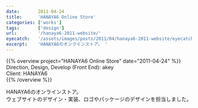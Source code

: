 ```yaml
---
date:       2011-04-24
title:      'HANAYA6 Online Store'
categories: ['works']
tags:       ['design']
url:        '/hanaya6-2011-website/'
eyecatch:   '/assets/images/posts/2011/04/hanaya6-2011-website/eyecatch.png'
excerpt:    'HANAYA6のオンラインストア。 '
---
```


{{% overview project="HANAYA6 Online Store" date="2011-04-24" %}}
Direction, Design, Develop (Front End): akey  
Client: HANAYA6  
{{% /overview %}}

HANAYA6のオンラインストア。  
ウェブサイトのデザイン・実装、ロゴやパッケージのデザインを担当しました。
